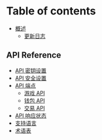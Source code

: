 # Table of contents

<!-- prettier-ignore-start -->
* [概述](README.md)
  * [更新日志](gai-shu/geng-xin-ri-zhi.md)

## API Reference

* [API 密钥设置](api/appkey.md)
* [API 安全设置](api/signature.md)
* [API 端点](api/interface.md)
  * [游戏 API](api/interface/game.md)
  * [钱包 API](api/interface/bank.md)
  * [交易 API](api/interface/transaction.md)
* [API 响应状态](api/status.md)
* [支持语言](api/openapi.md)
* [术语表](api-reference/shu-yu-biao.md)

<!-- prettier-ignore-end -->
